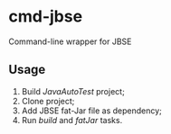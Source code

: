 # cmd-jbse
Command-line wrapper for JBSE

## Usage 
1) Build *JavaAutoTest* project;
2) Clone project;
3) Add JBSE fat-Jar file as dependency;
4) Run *build* and *fatJar* tasks.
